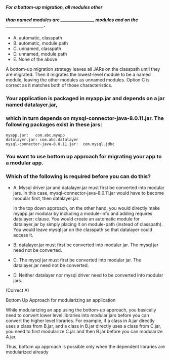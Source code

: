 ##### For a bottom-up migration, all modules other
##### than named modules are ________________ modules and on the __________________.
* A. automatic, classpath
* B. automatic, module path
* C. unnamed, classpath
* D. unnamed, module path
* E. None of the above

A bottom-up migration strategy leaves all JARs on the classpath until they are migrated.
Then it migrates the lowest-level module to be a named module,
leaving the other modules as unnamed modules.
Option C is correct as it matches both of those characteristics.

### Your application is packaged in myapp.jar and depends on a jar named datalayer.jar,
### which in turn depends on mysql-connector-java-8.0.11.jar. The following packages exist in these jars:
```
myapp.jar:   com.abc.myapp
datalayer.jar: com.abc.datalayer
mysql-connector-java-8.0.11.jar:  com.mysql.jdbc
```

### You want to use bottom up approach for migrating your app to a modular app.
### Which of the following is required before you can do this?

* A. Mysql driver jar and datalayer.jar must first be converted into modular jars.
    In this case, mysql-connector-java-8.0.11.jar would have to become modular first, then datalayer.jar.

    In the top down approach, on the other hand, you would directly make myapp.jar modular by including a module-info
    and adding requires datalayer; clause. You would create an automatic module for datalayer.jar by simply
    placing it on module-path (instead of classpath). You would leave mysql jar on the classpath so that datalayer could access it.

* B. datalayer.jar must first be converted into modular jar. The mysql jar need not be converted.
* C. The mysql jar must first be converted into modular jar. The datalayer.jar need not be converted.
* D. Neither datalayer nor mysql driver need to be converted into modular jars.

(Correct A)

Bottom Up Approach for modularizing an application

While modularizing an app using the bottom-up approach, you basically need to convert lower
level libraries into modular jars before you can convert the higher level libraries. For example,
if a class in A.jar directly uses a class from B.jar, and a class in B.jar directly uses a class from C.jar,
you need to first modularize C.jar and then B.jar before you can modularize A.jar.

Thus, bottom up approach is possible only when the dependent libraries are modularized already